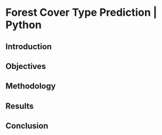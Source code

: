 # Forest Cover Type Prediction | Python

## Introduction

## Objectives

## Methodology

## Results

## Conclusion
